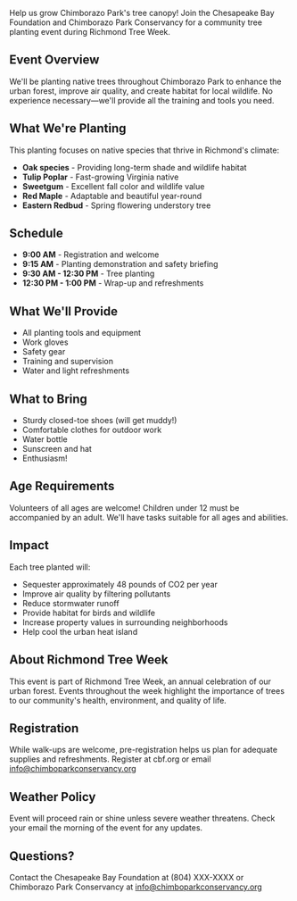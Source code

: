 Help us grow Chimborazo Park's tree canopy! Join the Chesapeake Bay Foundation and Chimborazo Park Conservancy for a community tree planting event during Richmond Tree Week.

## Event Overview

We'll be planting native trees throughout Chimborazo Park to enhance the urban forest, improve air quality, and create habitat for local wildlife. No experience necessary—we'll provide all the training and tools you need.

## What We're Planting

This planting focuses on native species that thrive in Richmond's climate:

- **Oak species** - Providing long-term shade and wildlife habitat
- **Tulip Poplar** - Fast-growing Virginia native
- **Sweetgum** - Excellent fall color and wildlife value
- **Red Maple** - Adaptable and beautiful year-round
- **Eastern Redbud** - Spring flowering understory tree

## Schedule

- **9:00 AM** - Registration and welcome
- **9:15 AM** - Planting demonstration and safety briefing
- **9:30 AM - 12:30 PM** - Tree planting
- **12:30 PM - 1:00 PM** - Wrap-up and refreshments

## What We'll Provide

- All planting tools and equipment
- Work gloves
- Safety gear
- Training and supervision
- Water and light refreshments

## What to Bring

- Sturdy closed-toe shoes (will get muddy!)
- Comfortable clothes for outdoor work
- Water bottle
- Sunscreen and hat
- Enthusiasm!

## Age Requirements

Volunteers of all ages are welcome! Children under 12 must be accompanied by an adult. We'll have tasks suitable for all ages and abilities.

## Impact

Each tree planted will:

- Sequester approximately 48 pounds of CO2 per year
- Improve air quality by filtering pollutants
- Reduce stormwater runoff
- Provide habitat for birds and wildlife
- Increase property values in surrounding neighborhoods
- Help cool the urban heat island

## About Richmond Tree Week

This event is part of Richmond Tree Week, an annual celebration of our urban forest. Events throughout the week highlight the importance of trees to our community's health, environment, and quality of life.

## Registration

While walk-ups are welcome, pre-registration helps us plan for adequate supplies and refreshments. Register at cbf.org or email info@chimboparkconservancy.org

## Weather Policy

Event will proceed rain or shine unless severe weather threatens. Check your email the morning of the event for any updates.

## Questions?

Contact the Chesapeake Bay Foundation at (804) XXX-XXXX or Chimborazo Park Conservancy at info@chimboparkconservancy.org

